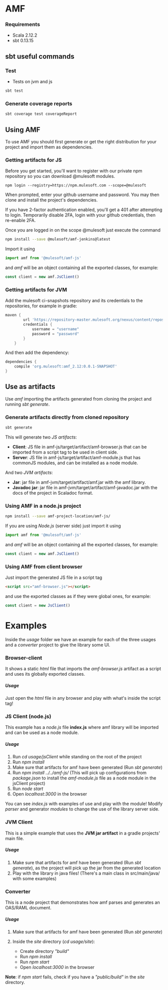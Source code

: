# AMF

### Requirements
* Scala 2.12.2
* sbt 0.13.15

## sbt useful commands

### Test
* Tests on jvm and js
```sh
sbt test
```

### Generate coverage reports
```sh
sbt coverage test coverageReport
```

## Using AMF

To use AMF you should first generate or get the right distribution for your project and import them as dependencies.

### Getting artifacts for JS

Before you get started, you'll want to register with our private npm repository so you can download @mulesoft modules.

```
npm login --registry=https://npm.mulesoft.com --scope=@mulesoft
```

When prompted, enter your github username and password. You may then clone and install the project's dependencies.

If you have 2-factor authentication enabled, you'll get a 401 after attempting to login. Temporarily disable 2FA, login with your github credentials, then re-enable 2FA.

Once you are logged in on the scope @mulesoft just execute the command

```bash
npm install --save @mulesoft/amf-jenkins@latest
```

Import it using
```javascript
import amf from '@mulesoft/amf-js'
```

and *amf* will be an object containing all the exported classes, for example:
```javascript
const client = new amf.JsClient()
```

### Getting artifacts for JVM

Add the mulesoft ci-snapshots repository and its credentials to the repositories, for example in gradle:

```groovy
maven {
        url 'https://repository-master.mulesoft.org/nexus/content/repositories/ci-snapshots'
        credentials {
            username = "username"
            password = "password"
        }
    }
```

And then add the dependency:

```groovy
dependencies {
    compile 'org.mulesoft:amf_2.12:0.0.1-SNAPSHOT'
}
```

## Use as artifacts

Use *amf* importing the artifacts generated from cloning the project and running *sbt generate*.

### Generate artifacts directly from cloned repository
```sh
sbt generate
```
This will generate two *JS artifacts*:
- **Client**: JS file in amf-js/target/artifact/amf-browser.js that can be imported from a script tag to be used in client side.
- **Server**: JS file in amf-js/target/artifact/amf-module.js that has commonJS modules, and can be installed as a node module.

And two *JVM artifacts*:
- **Jar**: jar file in amf-jvm/target/artifact/amf.jar with the amf library.
- **Javadoc jar**: jar file in amf-jvm/target/artifact/amf-javadoc.jar with the docs of the project in Scaladoc format.

### Using AMF in a node.js project

```bash
npm install --save amf-project-location/amf-js/
```

If you are using *Node.js* (server side) just import it using
```javascript
import amf from '@mulesoft/amf-js'
```

and *amf* will be an object containing all the exported classes, for example:
```javascript
const client = new amf.JsClient()
```

### Using AMF from client browser

Just import the generated JS file in a script tag
```html
<script src="amf-browser.js"></script>
```

and use the exported classes as if they were global ones, for example:
```javascript
const client = new JsClient()
```

# Examples

Inside the *usage* folder we have an example for each of the three usages and a *converter* project to give the library some UI.

### Browser-client

It shows a static *html* file that imports the *amf-browser.js* artifact as a script and uses its globally exported classes.

##### Usage

Just open the *html* file in any browser and play with what's inside the script tag!

### JS Client (node.js)

This example has a *node.js* file **index.js** where amf library will be imported and can be used as a node module.

##### Usage

1. Run *cd usage/jsClient* while standing on the root of the project
2. Run *npm install*
3. Make sure that artifacts for amf have been generated (Run *sbt generate*)
4. Run *npm install ../../amf-js/* (This will pick up configurations from *package.json* to install the *amf-module.js* file as a node module in the jsClient project)
5. Run *node start*
6. Open *localhost:3000* in the browser

You can see *index.js* with examples of use and play with the module!
Modify *parser* and generator *modules* to change the use of the library server side.

### JVM Client

This is a simple example that uses the **JVM jar artifact** in a gradle projects' main file.

##### Usage

1. Make sure that artifacts for amf have been generated (Run *sbt generate*), as the project will pick up the jar from the generated location
2. Play with the library in java files! (There's a main class in src/main/java/ with some examples)

### Converter

This is a node project that demonstrates how amf parses and generates an OAS/RAML document.

##### Usage

1. Make sure that artifacts for amf have been generated (Run *sbt generate*)

2. Inside the *site* directory (*cd usage/site*):
    - Create directory *"build"*
    - Run *npm install*
    - Run *npm start*
    - Open *localhost:3000* in the browser

**Note**: if *npm start* fails, check if you have a *"public/build"* in the *site* directory.